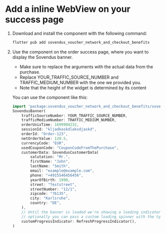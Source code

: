 # Add a inline WebView on your success page

1. Download and install the component with the following command:

   ```bash
   flutter pub add sovendus_voucher_network_and_checkout_benefits
   ```

2. Use the component on the order success page, where you want to display the Sovendus banner.

   - Make sure to replace the arguments with the actual data from the purchase.
   - Replace YOUR_TRAFFIC_SOURCE_NUMBER and TRAFFIC_MEDIUM_NUMBER with the one we provided you.
   - Note that the height of the widget is determined by its content

   You can use the component like this:

   ```dart
   import 'package:sovendus_voucher_network_and_checkout_benefits/sovendus_voucher_network_and_checkout_benefits.dart';
   SovendusBanner(
       trafficSourceNumber: YOUR_TRAFFIC_SOURCE_NUMBER,
       trafficMediumNumber: TRAFFIC_MEDIUM_NUMBER,
       orderUnixTime: 1699904232,
       sessionId: "kljadkaskdlaksdjaskd",
       orderId: "Order-123",
       netOrderValue: 120.5,
       currencyCode: "EUR",
       usedCouponCode: "CouponCodeFromThePurchase",
       customerData: SovendusCustomerData(
           salutation: "Mr.",
           firstName: "John",
           lastName: "Smith",
           email: "example@example.com",
           phone: "+4915546456456",
           yearOfBirth: 1990,
           street: "Teststreet",
           streetNumber: "12/1",
           zipcode: "76135",
           city: "Karlsruhe",
           country: "DE",
       ),
       // Until the banner is loaded we're showing a loading indicator,
       // optionally you can pass a custom loading spinner with the type Widget
       customProgressIndicator: RefreshProgressIndicator(),
   )
   ```
